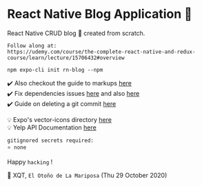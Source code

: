 # React Native Blog Application 🥳 

React Native CRUD blog 🚀 created from scratch.

```
Follow along at:
https://udemy.com/course/the-complete-react-native-and-redux-course/learn/lecture/15706432#overview 
```

`npm expo-cli init rn-blog --npm`


✔️ Also checkout the guide to markups [here](https://guides.github.com/features/mastering-markdown/)  
✔️ Fix dependencies issues [here](https://stackoverflow.com/questions/59473715/unable-to-resolve-module-react-native-screen) and also [here](https://stackoverflow.com/questions/57817573/createstacknavigator-has-been-moved-to-react-navigation-stack)  
✔️ Guide on deleting a git commit [here](https://www.clock.co.uk/insight/deleting-a-git-commit)  
  
  
💡 Expo's vector-icons directory [here](https://expo.github.io/vector-icons)  
💡 Yelp API Documentation [here](https://www.yelp.com/developers/documentation/v3/business)  
  
  
```
gitignored secrets required:
⭐ none 
```

  
Happy `hacking` !  
  
🍁 XQT,  `El Otoño de La Mariposa` (Thu 29 October 2020)
